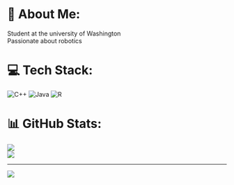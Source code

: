 # 💫 About Me:
Student at the university of Washington<br>Passionate about robotics


# 💻 Tech Stack:
![C++](https://img.shields.io/badge/c++-%2300599C.svg?style=for-the-badge&logo=c%2B%2B&logoColor=white) ![Java](https://img.shields.io/badge/java-%23ED8B00.svg?style=for-the-badge&logo=java&logoColor=white) ![R](https://img.shields.io/badge/r-%23276DC3.svg?style=for-the-badge&logo=r&logoColor=white)
# 📊 GitHub Stats:
![](https://github-readme-streak-stats.herokuapp.com/?user=SumedhP&theme=dark&hide_border=false)<br/>
![](https://github-readme-stats.vercel.app/api/top-langs/?username=SumedhP&theme=dark&hide_border=false&include_all_commits=true&count_private=false&layout=compact)

---
[![](https://visitcount.itsvg.in/api?id=SumedhP&icon=0&color=0)](https://visitcount.itsvg.in)
